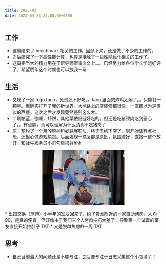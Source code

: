 ```yaml
---
title: 2023-03
date: 2023-04-23 23:00:00+0800
---
```


## 工作

* 这周结束了 benchmark 相关的工作。回顾下来，还是做了不少的工作的。
* 之后研究了一下高性能计算，也算是接触了一些性能优化相关的工作了。
* 这周相当大的精力用在了帮导师盲审论文上。。。已经尽力给各位学长学姐好评了，希望明年这个时候也可以放我一马

## 生活

* 又吃了一家 togo taco，死贵还不好吃。。taco 里面的炸鸡太闲了。。只能打一颗星。但确实打开了我的新世界，大学路上的店装修都很像，一直都以为是类似的西餐，这次之后才发现竟然差别这么大。
* 二刷帕蓝，咖喱，虾饼，其他菜依旧挺好吃的。但还是吃猪颈肉吃到恶心了。。有点腥，真可以理解为什么清真不吃猪肉了
* 原！预约了一个月的原神和必胜客联动，终于去线下店了。刚开始还有点社恐，还担心做游戏尴尬。后面发现一整层都是原批，氛围贼好，直接一整个放开，和社牛服务员小哥勾肩搭背hhh
<p style="text-align: center">
<img title="" src="./ganyu.jpg" alt="" data-align="center" width="264">
</p>
* 出国交换（旅游）小半年的室友回来了。约了贵旦附近的一家自助烤肉，人均90，是真的便宜。但好像由于我们三个人烤肉技巧太差了，导致第一个试毒的室友直接开始拉肚子 TAT
* 又是脱单焦虑的一周 TAT

## 思考

* 自己目前最大的问题还是不够专注，之后要专注于日志采集这个小领域了！